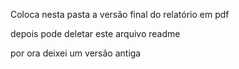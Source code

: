 Coloca nesta pasta a versão final do relatório em pdf


depois pode deletar este arquivo readme

por ora deixei um versão antiga